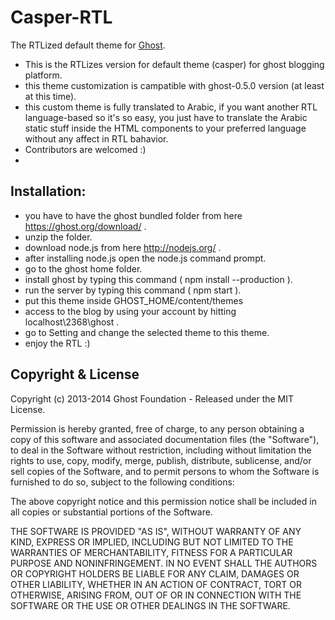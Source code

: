# Casper-RTL

The RTLized default theme for [Ghost](http://github.com/tryghost/ghost/).

- This is the RTLizes version for default theme (casper) for ghost blogging platform.
- this theme customization is campatible with ghost-0.5.0 version (at least at this time).
- this custom theme is fully translated to Arabic, if you want another RTL language-based so it's so easy, you just have to translate the Arabic static stuff inside the HTML components to your preferred language without any affect in RTL bahavior.
- Contributors are welcomed :) 
- 

## Installation:

- you have to have the ghost bundled folder from here https://ghost.org/download/ .
- unzip the folder.
- download node.js from here http://nodejs.org/ .
- after installing node.js open the node.js command prompt.
- go to the ghost home folder.
- install ghost by typing this command ( npm install --production ).
- run the server by typing this command ( npm start ).
- put this theme inside GHOST_HOME/content/themes
- access to the blog by using your account by hitting localhost\2368\ghost .
- go to Setting and change the selected theme to this theme.
- enjoy the RTL :)



## Copyright & License

Copyright (c) 2013-2014 Ghost Foundation - Released under the MIT License.

Permission is hereby granted, free of charge, to any person obtaining a copy of this software and associated documentation files (the "Software"), to deal in the Software without restriction, including without limitation the rights to use, copy, modify, merge, publish, distribute, sublicense, and/or sell copies of the Software, and to permit persons to whom the Software is furnished to do so, subject to the following conditions:

The above copyright notice and this permission notice shall be included in all copies or substantial portions of the Software.

THE SOFTWARE IS PROVIDED "AS IS", WITHOUT WARRANTY OF ANY KIND, EXPRESS OR IMPLIED, INCLUDING BUT NOT LIMITED TO THE WARRANTIES OF MERCHANTABILITY, FITNESS FOR A PARTICULAR PURPOSE AND
NONINFRINGEMENT. IN NO EVENT SHALL THE AUTHORS OR COPYRIGHT HOLDERS BE LIABLE FOR ANY CLAIM, DAMAGES OR OTHER LIABILITY, WHETHER IN AN ACTION OF CONTRACT, TORT OR OTHERWISE, ARISING FROM, OUT OF OR IN CONNECTION WITH THE SOFTWARE OR THE USE OR OTHER DEALINGS IN THE SOFTWARE.
